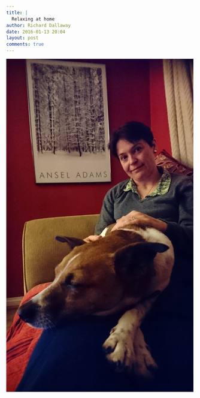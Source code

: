 ```yaml
---
title: |
  Relaxing at home
author: Richard Dallaway
date: 2016-01-13 20:04
layout: post
comments: true
---
```


<div><a href="/media/tp_DSC_0406.JPG"><img src="/media/tp_thumb_DSC_0406.JPG" width="500" height="889"/></a></div>


  
      